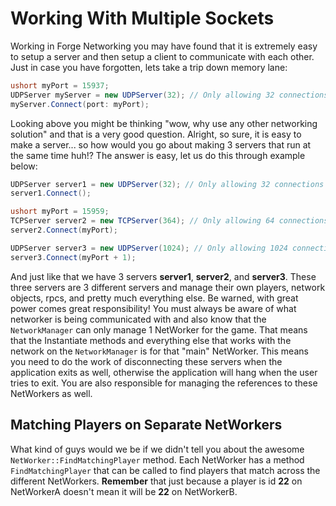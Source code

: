 # Working With Multiple Sockets
Working in Forge Networking you may have found that it is extremely easy to setup a server and then setup a client to communicate with each other. Just in case you have forgotten, lets take a trip down memory lane:

```csharp
ushort myPort = 15937;
UDPServer myServer = new UDPServer(32); // Only allowing 32 connections to this server
myServer.Connect(port: myPort);
```

Looking above you might be thinking "wow, why use any other networking solution" and that is a very good question. Alright, so sure, it is easy to make a server... so how would you go about making 3 servers that run at the same time huh!? The answer is easy, let us do this through example below:

```csharp
UDPServer server1 = new UDPServer(32); // Only allowing 32 connections to this UDP server
server1.Connect();

ushort myPort = 15959;
TCPServer server2 = new TCPServer(364); // Only allowing 64 connections to this TCP server
server2.Connect(myPort);

UDPServer server3 = new UDPServer(1024); // Only allowing 1024 connections to this UDP server
server3.Connect(myPort + 1);
```

And just like that we have 3 servers **server1**, **server2**, and **server3**. These three servers are 3 different servers and manage their own players, network objects, rpcs, and pretty much everything else. Be warned, with great power comes great responsibility! You must always be aware of what networker is being communicated with and also know that the `NetworkManager` can only manage 1 NetWorker for the game. That means that the Instantiate methods and everything else that works with the network on the `NetworkManager` is for that "main" NetWorker. This means you need to do the work of disconnecting these servers when the application exits as well, otherwise the application will hang when the user tries to exit. You are also responsible for managing the references to these NetWorkers as well.

## Matching Players on Separate NetWorkers
What kind of guys would we be if we didn't tell you about the awesome `NetWorker::FindMatchingPlayer` method. Each NetWorker has a method `FindMatchingPlayer` that can be called to find players that match across the different NetWorkers. **Remember** that just because a player is id **22** on NetWorkerA doesn't mean it will be **22** on NetWorkerB.
